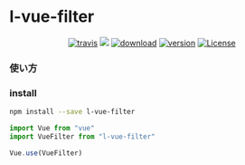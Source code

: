 # l-vue-filter

<p align="center">
  <a href="https://travis-ci.org/inkusu/l-vue-filter"><img src="https://travis-ci.org/inkusu/l-vue-filter.svg?branch=master" alt="travis"></a>
  <a href="https://codecov.io/gh/inkusu/l-vue-filter"><img src="https://codecov.io/gh/inkusu/l-vue-filter/branch/master/graph/badge.svg" /></a>
  <a href="https://www.npmjs.com/package/l-vue-filter"><img src="https://badgen.net/npm/dm/l-vue-filter" alt="download"></a>
  <a href="https://www.npmjs.com/package/l-vue-filter"><img src="https://badgen.net/npm/v/l-vue-filter" alt="version"></a>
  <a href="https://www.npmjs.com/package/l-vue-filter"><img src="https://badgen.net/npm/license/l-vue-filter" alt="License"></a>
 </p>
 
### 使い方

### install

```bash
npm install --save l-vue-filter
```

```javascript
import Vue from "vue"
import VueFilter from "l-vue-filter"

Vue.use(VueFilter)
```

